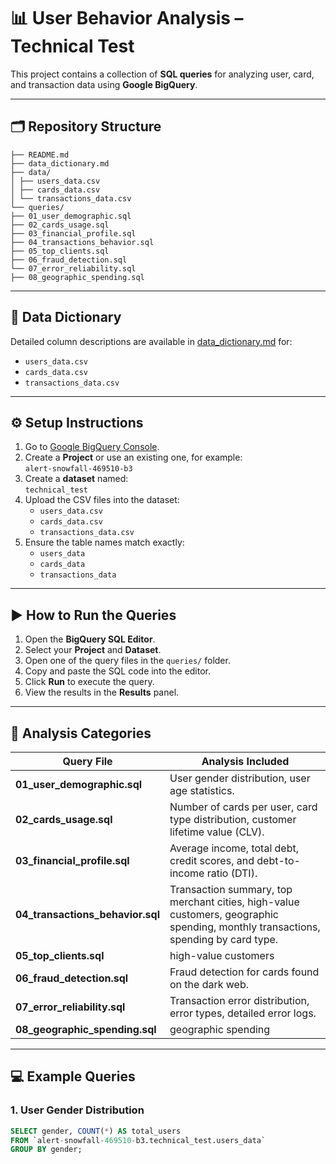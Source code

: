 # 📊  User Behavior Analysis – Technical Test

This project contains a collection of **SQL queries** for analyzing user, card, and transaction data using **Google BigQuery**.

---

## 🗂 **Repository Structure**
```
├── README.md
├── data_dictionary.md
├── data/
│ ├── users_data.csv
│ ├── cards_data.csv
│ └── transactions_data.csv
└── queries/
├── 01_user_demographic.sql
├── 02_cards_usage.sql
├── 03_financial_profile.sql
├── 04_transactions_behavior.sql
├── 05_top_clients.sql
├── 06_fraud_detection.sql
└── 07_error_reliability.sql
├── 08_geographic_spending.sql
```

---

## 📘 **Data Dictionary**
Detailed column descriptions are available in [data_dictionary.md](./data_dictionary.md) for:
- `users_data.csv`
- `cards_data.csv`
- `transactions_data.csv`

---

## ⚙ **Setup Instructions**
1. Go to [Google BigQuery Console](https://console.cloud.google.com/bigquery).
2. Create a **Project** or use an existing one, for example:  
   `alert-snowfall-469510-b3`
3. Create a **dataset** named:  
   `technical_test`
4. Upload the CSV files into the dataset:
   - `users_data.csv`
   - `cards_data.csv`
   - `transactions_data.csv`
5. Ensure the table names match exactly:
   - `users_data`
   - `cards_data`
   - `transactions_data`

---

## ▶ **How to Run the Queries**
1. Open the **BigQuery SQL Editor**.
2. Select your **Project** and **Dataset**.
3. Open one of the query files in the `queries/` folder.
4. Copy and paste the SQL code into the editor.
5. Click **Run** to execute the query.
6. View the results in the **Results** panel.

---

## 📌 **Analysis Categories**

| Query File | Analysis Included |
|------------|------------------|
| **01_user_demographic.sql** | User gender distribution, user age statistics. |
| **02_cards_usage.sql** | Number of cards per user, card type distribution, customer lifetime value (CLV). |
| **03_financial_profile.sql** | Average income, total debt, credit scores, and debt-to-income ratio (DTI). |
| **04_transactions_behavior.sql** | Transaction summary, top merchant cities, high-value customers, geographic spending, monthly transactions, spending by card type. |
| **05_top_clients.sql** | high-value customers|
| **06_fraud_detection.sql** | Fraud detection for cards found on the dark web. |
| **07_error_reliability.sql** | Transaction error distribution, error types, detailed error logs. |
| **08_geographic_spending.sql** | geographic spending|

---

## 💻 **Example Queries**

### 1. User Gender Distribution
```sql
SELECT gender, COUNT(*) AS total_users
FROM `alert-snowfall-469510-b3.technical_test.users_data`
GROUP BY gender;


